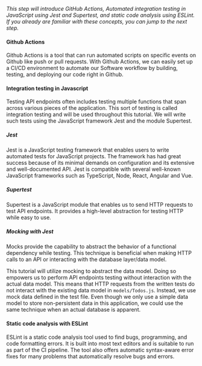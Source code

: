 *This step will introduce GitHub Actions, Automated integration testing in JavaScript using Jest and Supertest, and static code analysis using ESLint. If you already are familiar with these concepts, you can jump to the next step.*

#### Github Actions

Github Actions is a tool that can run automated scripts on specific events on Github like push or pull requests. With Github Actions, we can easily set up a CI/CD environment to automate our Software workflow by building, testing, and deploying our code right in Github.

#### Integration testing in Javascript

Testing API endpoints often includes testing multiple functions that span across various pieces of the application. This sort of testing is called integration testing and will be used throughout this tutorial. We will write such tests using the JavaScript framework Jest and the module Supertest.

##### Jest

Jest is a JavaScript testing framework that enables users to write automated tests for JavaScript projects. The framework has had great success because of its minimal demands on configuration and its extensive and well-documented API. Jest is compatible with several well-known JavaScript frameworks such as TypeScript, Node, React, Angular and Vue.

##### Supertest

Supertest is a JavaScript module that enables us to send HTTP requests to test API endpoints. It provides a high-level abstraction for testing HTTP while easy to use.

##### Mocking with Jest

Mocks provide the capability to abstract the behavior of a functional dependency while testing. This technique is beneficial when making HTTP calls to an API or interacting with the database layer/data model. 

This tutorial will utilize mocking to abstract the data model. Doing so empowers us to perform API endpoints testing without interaction with the actual data model. This means that HTTP requests from the written tests do not interact with the existing data model in `models/Todos.js`. Instead, we use mock data defined in the test file. Even though we only use a simple data model to store non-persistent data in this application, we could use the same technique when an actual database is apparent.

#### Static code analysis with ESLint

ESLint is a static code analysis tool used to find bugs, programming, and code formatting errors. It is built into most text editors and is suitable to run as part of the CI pipeline. The tool also offers automatic syntax-aware error fixes for many problems that automatically resolve bugs and errors.
